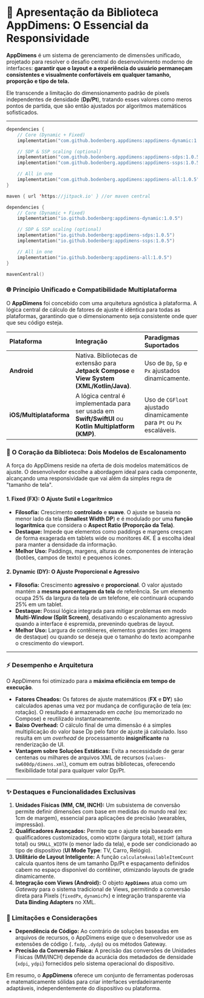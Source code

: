 # 📖 Apresentação da Biblioteca AppDimens: O Essencial da Responsividade

**AppDimens** é um sistema de gerenciamento de dimensões unificado, projetado para resolver o desafio central do desenvolvimento moderno de interfaces: **garantir que o layout e a experiência do usuário permaneçam consistentes e visualmente confortáveis em qualquer tamanho, proporção e tipo de tela.**

Ele transcende a limitação do dimensionamento padrão de pixels independentes de densidade (**Dp/Pt**), tratando esses valores como meros pontos de partida, que são então ajustados por algoritmos matemáticos sofisticados.

---

```kotlin
dependencies {
    // Core (Dynamic + Fixed)
    implementation("com.github.bodenberg.appdimens:appdimens-dynamic:1.0.5")

    // SDP & SSP scaling (optional)
    implementation("com.github.bodenberg.appdimens:appdimens-sdps:1.0.5")
    implementation("com.github.bodenberg.appdimens:appdimens-ssps:1.0.5")

    // All in one
    implementation("com.github.bodenberg.appdimens:appdimens-all:1.0.5")
}

maven { url 'https://jitpack.io' } //or maven central
```

```kotlin
dependencies {
    // Core (Dynamic + Fixed)
    implementation("io.github.bodenberg:appdimens-dynamic:1.0.5")

    // SDP & SSP scaling (optional)
    implementation("io.github.bodenberg:appdimens-sdps:1.0.5")
    implementation("io.github.bodenberg:appdimens-ssps:1.0.5")

    // All in one
    implementation("io.github.bodenberg:appdimens-all:1.0.5")
}

mavenCentral()
```



### 🌐 Princípio Unificado e Compatibilidade Multiplataforma

O **AppDimens** foi concebido com uma arquitetura agnóstica à plataforma. A lógica central de cálculo de fatores de ajuste é idêntica para todas as plataformas, garantindo que o dimensionamento seja consistente onde quer que seu código esteja.

| Plataforma | Integração | Paradigmas Suportados |
| :--- | :--- | :--- |
| **Android** | Nativa. Bibliotecas de extensão para **Jetpack Compose** e **View System (XML/Kotlin/Java)**. | Uso de `Dp`, `Sp` e `Px` ajustados dinamicamente. |
| **iOS/Multiplataforma** | A lógica central é implementada para ser usada em **Swift/SwiftUI** ou **Kotlin Multiplatform (KMP)**. | Uso de `CGFloat` ajustado dinamicamente para `Pt` ou `Px` escaláveis. |

### 🧠 O Coração da Biblioteca: Dois Modelos de Escalonamento

A força do AppDimens reside na oferta de dois modelos matemáticos de ajuste. O desenvolvedor escolhe a abordagem ideal para cada componente, alcançando uma responsividade que vai além da simples regra de "tamanho de tela".

#### 1. Fixed (FX): O Ajuste Sutil e Logarítmico
* **Filosofia:** Crescimento **controlado** e **suave**. O ajuste se baseia no menor lado da tela (**Smallest Width DP**) e é modulado por uma **função logarítmica** que considera o **Aspect Ratio (Proporção da Tela)**.
* **Destaque:** Impede que elementos como paddings e margens cresçam de forma exagerada em tablets wide ou monitores 4K. É a escolha ideal para manter a densidade da informação.
* **Melhor Uso:** Paddings, margens, alturas de componentes de interação (botões, campos de texto) e pequenos ícones.

#### 2. Dynamic (DY): O Ajuste Proporcional e Agressivo
* **Filosofia:** Crescimento **agressivo** e **proporcional**. O valor ajustado mantém a **mesma porcentagem da tela** de referência. Se um elemento ocupa 25% da largura da tela de um telefone, ele continuará ocupando 25% em um tablet.
* **Destaque:** Possui lógica integrada para mitigar problemas em modo **Multi-Window (Split Screen)**, desativando o escalonamento agressivo quando a interface é espremida, prevenindo quebras de layout.
* **Melhor Uso:** Largura de contêineres, elementos grandes (ex: imagens de destaque) ou quando se deseja que o tamanho do texto acompanhe o crescimento do viewport.

---

### ⚡ Desempenho e Arquitetura

O AppDimens foi otimizado para a **máxima eficiência em tempo de execução**.

* **Fatores Cheados:** Os fatores de ajuste matemáticos (**FX** e **DY**) são calculados apenas uma vez por mudança de configuração de tela (ex: rotação). O resultado é armazenado em *cache* (ou memorizado no Compose) e reutilizado instantaneamente.
* **Baixo Overhead:** O cálculo final de uma dimensão é a simples multiplicação do valor base Dp pelo fator de ajuste já calculado. Isso resulta em um *overhead* de processamento **insignificante** na renderização de UI.
* **Vantagem sobre Soluções Estáticas:** Evita a necessidade de gerar centenas ou milhares de arquivos XML de recursos (`values-sw600dp/dimens.xml`), comum em outras bibliotecas, oferecendo flexibilidade total para qualquer valor Dp/Pt.

---

### ✨ Destaques e Funcionalidades Exclusivas

1.  **Unidades Físicas (MM, CM, INCH):** Um subsistema de conversão permite definir dimensões com base em medidas do mundo real (ex: $1\text{cm}$ de margem), essencial para aplicações de precisão (wearables, impressão).
2.  **Qualificadores Avançados:** Permite que o ajuste seja baseado em qualificadores customizados, como `WIDTH` (largura total), `HEIGHT` (altura total) ou `SMALL_WIDTH` (o menor lado da tela), e pode ser condicionado ao tipo de dispositivo (**UI Mode Type**: TV, Carro, Relógio).
3.  **Utilitário de Layout Inteligente:** A função `calculateAvailableItemCount` calcula quantos itens de um tamanho Dp/Pt e espaçamento definidos cabem no espaço disponível do contêiner, otimizando layouts de grade dinamicamente.
4.  **Integração com Views (Android):** O objeto **`AppDimens`** atua como um *Gateway* para o sistema tradicional de Views, permitindo a conversão direta para Pixels (`fixedPx`, `dynamicPx`) e integração transparente via **Data Binding Adapters** no XML.

### 🛑 Limitações e Considerações

* **Dependência de Código:** Ao contrário de soluções baseadas em arquivos de recursos, o AppDimens exige que o desenvolvedor use as extensões de código (`.fxdp`, `.dydp`) ou os métodos Gateway.
* **Precisão da Conversão Física:** A precisão das conversões de Unidades Físicas (MM/INCH) depende da acurácia dos metadados de densidade (`xdpi`, `ydpi`) fornecidos pelo sistema operacional do dispositivo.

Em resumo, o **AppDimens** oferece um conjunto de ferramentas poderosas e matematicamente sólidas para criar interfaces verdadeiramente adaptáveis, independentemente do dispositivo ou plataforma.

